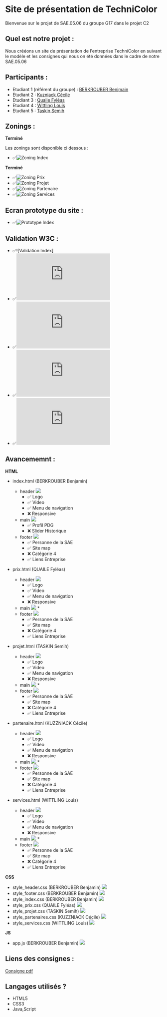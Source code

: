 # Site de présentation de TechniColor 

Bienvenue sur le projet de SAE.05.06 du groupe G17 dans le projet C2

## Quel est notre projet :

Nous crééons un site de présentation de l'entreprise TechniColor en suivant le modèle et les consignes qui nous 
on été données dans le cadre de notre SAE.05.06

## Participants : 
- Etudiant 1 (référent du groupe) :  [BERKROUBER Benjmain](mailto:login@edu.univ-fcomte.fr?subject=SAE_1_05_06) 
- Etudiant 2 : [Kuzniack Cécile ](mailto:cecile.kuznack@edu.univ-fcomte.fr?subject=SAE_1_05_06) 
- Etudiant 3 : [Quaile Fyléas ](mailto:fyleas.quaile@edu.univ-fcomte.fr?subject=SAE_1_05_06) 
- Etudiant 4 : [Wittling Louis](mailto:louis.wittling@edu.univ-fcomte.fr?subject=SAE_1_05_06) 
- Etudiant 5 : [Taskin Semih ](mailto:semih.taskin@edu.univ-fcomte.fr?subject=SAE_1_05_06)

## Zonings :

**Terminé**

Les zonings sont disponible ci dessous : 
- ✅![Zoning Index ](zoning/Zoning_index.png)

**Terminé**

- ✅![Zoning Prix ](zoning/Zoning_prix.png)
- ✅![Zoning Projet ](zoning/Zoning_projet.png)
- ✅![Zoning Partenaire ](zoning/Zoning_partenaires.png)
- ✅![Zoning Services ](zoning/Zoning_services.png)

## Ecran prototype du site : 
- ✅![Prototype Index ](zoning/Capture_index.png)

## Validation W3C :

- ✅![Validation Index]
- ✅![Validation Prix](https://github.com/SAEC2G17/technicolor/tree/main/Validation%20W3C/validation_prix.pdf)
- ✅![Validation Projet](https://github.com/SAEC2G17/technicolor/tree/main/Validation%20W3C/validation_projets.pdf)
- ✅![Validation Partenaire](https://github.com/SAEC2G17/technicolor/tree/main/Validation%20W3C/validation_partenaires.pdf)
- ✅![Validation Services](https://github.com/SAEC2G17/technicolor/tree/main/Validation%20W3C/validation_services.pdf)


## Avancememnt : 

__HTML__
- index.html (BERKROUBER Benjamin)
  * header ![](https://geps.dev/progress/100)
    * ✅ Logo
    * ✅ Video 
    * ✅ Menu de navigation 
    * ❌ Responsive 
  * main ![](https://geps.dev/progress/100)
    * ✅ Profil PDG
    * ❌ Slider Historique
  * footer ![](https://geps.dev/progress/100)
    * ✅ Personne de la SAE
    * ✅ Site map
    * ❌ Catégorie 4
    * ✅ Liens Entreprise

- prix.html (QUAILE Fyléas)
  * header ![](https://geps.dev/progress/100)
    * ✅ Logo
    * ✅ Video 
    * ✅ Menu de navigation 
    * ❌ Responsive 
  * main ![](https://geps.dev/progress/100)
    * 
  * footer ![](https://geps.dev/progress/100)
    * ✅ Personne de la SAE
    * ✅ Site map
    * ❌ Catégorie 4
    * ✅ Liens Entreprise

- projet.html (TASKIN Semih)
  * header ![](https://geps.dev/progress/100)
    * ✅ Logo
    * ✅ Video 
    * ✅ Menu de navigation 
    * ❌ Responsive 
  * main ![](https://geps.dev/progress/100)
    * 
  * footer ![](https://geps.dev/progress/100)
    * ✅ Personne de la SAE
    * ✅ Site map
    * ❌ Catégorie 4
    * ✅ Liens Entreprise

- partenaire.html (KUZZNIACK Cécile)
  * header ![](https://geps.dev/progress/100)
    * ✅ Logo
    * ✅ Video 
    * ✅ Menu de navigation 
    * ❌ Responsive 
  * main ![](https://geps.dev/progress/100)
    * 
  * footer ![](https://geps.dev/progress/100)
    * ✅ Personne de la SAE
    * ✅ Site map
    * ❌ Catégorie 4
    * ✅ Liens Entreprise
  
 - services.html (WITTLING Louis)
   * header ![](https://geps.dev/progress/100)
     * ✅ Logo
     * ✅ Video 
     * ✅ Menu de navigation 
     * ❌ Responsive 
   * main ![](https://geps.dev/progress/100)
     * 
   * footer ![](https://geps.dev/progress/100)
     * ✅ Personne de la SAE
     * ✅ Site map
     * ❌ Catégorie 4
     * ✅ Liens Entreprise

__CSS__ 

- style_header.css (BERKROUBER Benjamin)
![](https://geps.dev/progress/100)
- style_footer.css (BERKROUBER Benjamin)
![](https://geps.dev/progress/100)
- style_index.css (BERKROUBER Benjamin)
![](https://geps.dev/progress/100)
- style_prix.css (QUAILE Fyléas)
![](https://geps.dev/progress/100)
- style_projet.css (TASKIN Semih)
![](https://geps.dev/progress/100)
- style_partenaires.css (KUZZNIACK Cécile)
![](https://geps.dev/progress/100)
- style_services.css (WITTLING Louis)
![](https://geps.dev/progress/100)

__JS__
- app.js (BERKROUBER Benjamin)
![](https://geps.dev/progress/100)

## Liens des consignes : 

[Consigne pdf](https://github.com/SAEC2G17/technicolor/blob/main/Cours_Lato.pdf)

## Langages utilisés ?
- HTML5
- CSS3
- Java,Script

